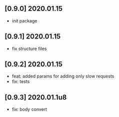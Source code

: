 ## [0.9.0] 2020.01.15

* init package

## [0.9.1] 2020.01.15

* fix structure files

## [0.9.2] 2020.01.15

* feat: added params for adding only slow requests
* fix: tests

## [0.9.3] 2020.01.1u8

* fix: body convert